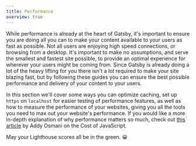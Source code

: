 ```yaml
---
title: Performance
overview: true
---
```


While performance is already at the heart of Gatsby, it's important to ensure you are doing all you can to make your content available to your users as fast as possible. Not all users are enjoying high speed connections, or browsing from a desktop. It's important to make no assumptions, and serve the smallest and fastest site possible, to provide an optimal experience for wherever your users might be coming from. Since Gatsby is already doing a lot of the heavy lifting for you there isn't a lot required to make your site blazing fast, but by following these guides you can ensure the best possible performance and delivery of your content to your users.

In this section we'll cover some ways you can optimize caching, set up `https` on `localhost` for easier testing of performance features, as well as how to measure the performance of your websites, giving you all the tools you need to max out your website's performance. If you would like a more in-depth explanation of why performance matters so much, check out [this article](https://medium.com/@addyosmani/the-cost-of-javascript-in-2018-7d8950fbb5d4) by Addy Osmani on the Cost of JavaScript.

May your Lighthouse scores all be in the green. 😀

<GuideList slug={props.slug} />